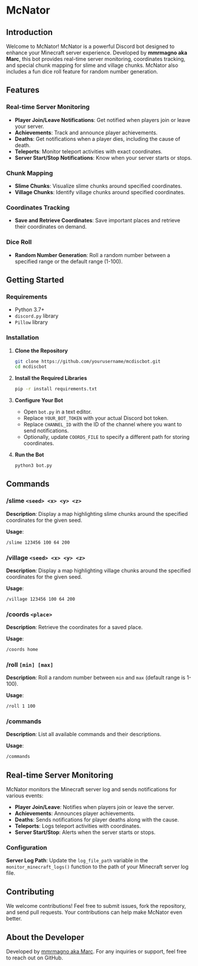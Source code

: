 McNator 
=====================

Introduction
------------

  

Welcome to McNator! McNator is a powerful Discord bot designed to enhance your Minecraft server experience. Developed by **mmrmagno aka Marc**, this bot provides real-time server monitoring, coordinates tracking, and special chunk mapping for slime and village chunks. McNator also includes a fun dice roll feature for random number generation.

Features
--------

### Real-time Server Monitoring

-   **Player Join/Leave Notifications**: Get notified when players join or leave your server.
-   **Achievements**: Track and announce player achievements.
-   **Deaths**: Get notifications when a player dies, including the cause of death.
-   **Teleports**: Monitor teleport activities with exact coordinates.
-   **Server Start/Stop Notifications**: Know when your server starts or stops.

### Chunk Mapping

-   **Slime Chunks**: Visualize slime chunks around specified coordinates.
-   **Village Chunks**: Identify village chunks around specified coordinates.

### Coordinates Tracking

-   **Save and Retrieve Coordinates**: Save important places and retrieve their coordinates on demand.

### Dice Roll

-   **Random Number Generation**: Roll a random number between a specified range or the default range (1-100).

Getting Started
---------------

### Requirements

-   Python 3.7+
-   `discord.py` library
-   `Pillow` library

### Installation

1.  **Clone the Repository**
 
    ```sh
    git clone https://github.com/yourusername/mcdiscbot.git
    cd mcdiscbot
    ```

2.  **Install the Required Libraries**

    ```sh
    pip -r install requirements.txt
    ```

4.  **Configure Your Bot**

    -   Open `bot.py` in a text editor.
    -   Replace `YOUR_BOT_TOKEN` with your actual Discord bot token.
    -   Replace `CHANNEL_ID` with the ID of the channel where you want to send notifications.
    -   Optionally, update `COORDS_FILE` to specify a different path for storing coordinates.
5.  **Run the Bot**    

    ```sh
    python3 bot.py
    ```

Commands
--------

### /slime `<seed> <x> <y> <z>`

**Description**: Display a map highlighting slime chunks around the specified coordinates for the given seed.

**Usage**:

```sh
/slime 123456 100 64 200
```

### /village `<seed> <x> <y> <z>`

**Description**: Display a map highlighting village chunks around the specified coordinates for the given seed.

**Usage**:

```sh
/village 123456 100 64 200
```

### /coords `<place>`

**Description**: Retrieve the coordinates for a saved place.

**Usage**:


```sh
/coords home
```

### /roll `[min] [max]`

**Description**: Roll a random number between `min` and `max` (default range is 1-100).

**Usage**:

```sh
/roll 1 100
```

### /commands

**Description**: List all available commands and their descriptions.

**Usage**:

```sh
/commands
```

Real-time Server Monitoring
---------------------------

McNator monitors the Minecraft server log and sends notifications for various events:

-   **Player Join/Leave**: Notifies when players join or leave the server.
-   **Achievements**: Announces player achievements.
-   **Deaths**: Sends notifications for player deaths along with the cause.
-   **Teleports**: Logs teleport activities with coordinates.
-   **Server Start/Stop**: Alerts when the server starts or stops.

### Configuration

**Server Log Path**: Update the `log_file_path` variable in the `monitor_minecraft_logs()` function to the path of your Minecraft server log file.

Contributing
------------

We welcome contributions! Feel free to submit issues, fork the repository, and send pull requests. Your contributions can help make McNator even better.

About the Developer
-------------------

Developed by [mmrmagno aka Marc](https://github.com/mmrmagno). For any inquiries or support, feel free to reach out on GitHub.
